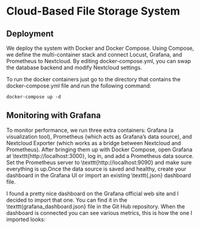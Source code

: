 # Cloud-Based File Storage System

## Deployment
We deploy the system with Docker and Docker Compose. Using Compose, we define the multi-container stack and connect Locust, Grafana, and Prometheus to Nextcloud. By editing docker-compose.yml, you can swap the database backend and modify Nextcloud settings.

To run the docker containers just go to the directory that contains the docker-compose.yml file and run the following command:
```
docker-compose up -d
```

## Monitoring with Grafana
To monitor performance, we run three extra containers: Grafana (a visualization tool), Prometheus (which acts as Grafana’s data source), and Nextcloud Exporter (which works as a bridge between Nextcloud and Prometheus).
After bringing them up with Docker Compose, open Grafana at \texttt{http://localhost:3000}, log in, and add a Prometheus data source. Set the Prometheus server to \texttt{http://localhost:9090} and make sure everything is up.Once the data source is saved and healthy, create your dashboard in the Grafana UI or import an existing \texttt{.json} dashboard file.

I found a pretty nice dashboard on the Grafana official web site and I decided to import that one. You can find it in the \texttt{grafana\_dashboard.json} file in the Git Hub repository. When the dashboard is connected you can see various metrics, this is how the one I imported looks:





